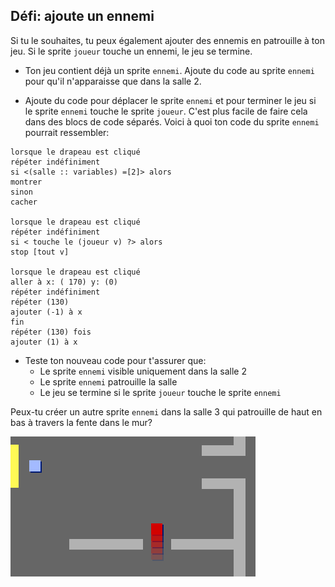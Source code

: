 ## Défi: ajoute un ennemi

Si tu le souhaites, tu peux également ajouter des ennemis en patrouille à ton jeu. Si le sprite `joueur` touche un ennemi, le jeu se termine.

+ Ton jeu contient déjà un sprite `ennemi`. Ajoute du code au sprite `ennemi` pour qu'il n'apparaisse que dans la salle 2.

+ Ajoute du code pour déplacer le sprite `ennemi` et pour terminer le jeu si le sprite `ennemi` touche le sprite `joueur`. C'est plus facile de faire cela dans des blocs de code séparés. Voici à quoi ton code du sprite `ennemi` pourrait ressembler:

```blocks3
lorsque le drapeau est cliqué
répéter indéfiniment
si <(salle :: variables) =[2]> alors
montrer
sinon
cacher

lorsque le drapeau est cliqué
répéter indéfiniment
si < touche le (joueur v) ?> alors
stop [tout v]

lorsque le drapeau est cliqué
aller à x: ( 170) y: (0)
répéter indéfiniment
répéter (130)
ajouter (-1) à x
fin
répéter (130) fois
ajouter (1) à x
```

+ Teste ton nouveau code pour t'assurer que: 
    + Le sprite `ennemi` visible uniquement dans la salle 2
    + Le sprite `ennemi` patrouille la salle
    + Le jeu se termine si le sprite `joueur` touche le sprite `ennemi`

Peux-tu créer un autre sprite `ennemi` dans la salle 3 qui patrouille de haut en bas à travers la fente dans le mur?

![capture d’écran](images/world-enemy2.png)